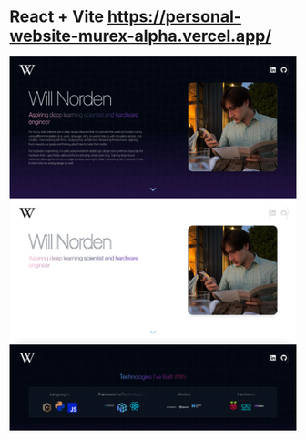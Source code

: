 # React + Vite https://personal-website-murex-alpha.vercel.app/

![PersonalWebsite](Website1.png)
![PersonalWebsite](Website2.png)
![PersonalWebsite](Website3.png)
